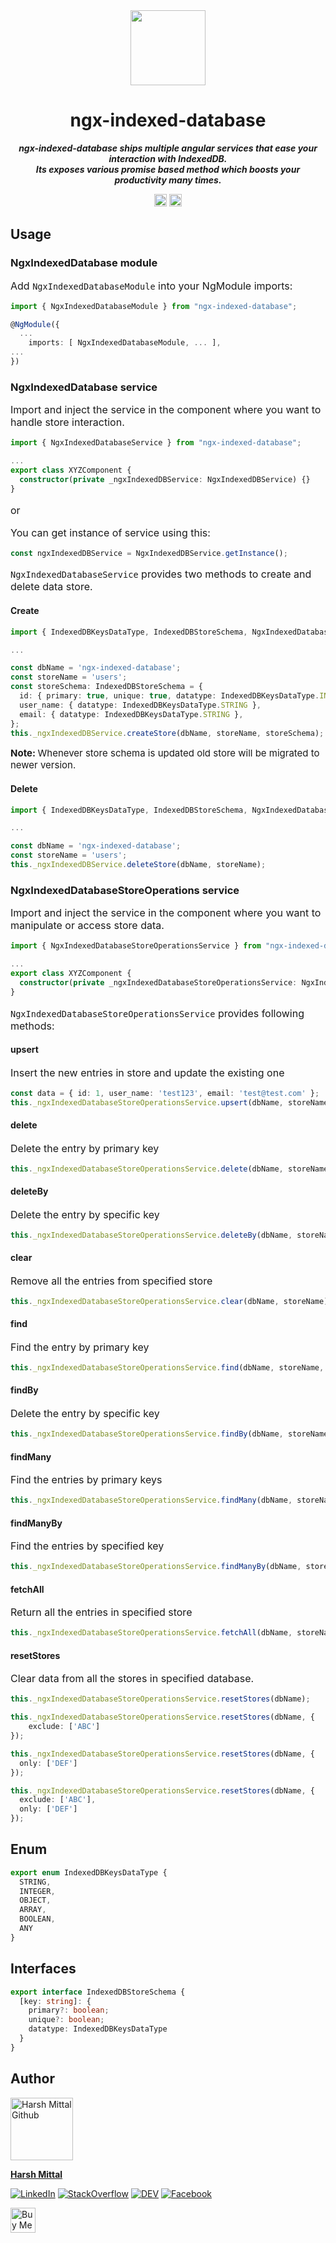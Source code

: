 <div align="center">
    <img src="https://w3c.github.io/IndexedDB/logo-db.svg" width="120"/>
</div>
<h1 align="center">ngx-indexed-database</h1>

<p align="center">
<b><i>
ngx-indexed-database ships multiple angular services that ease your interaction with IndexedDB.
<br>
Its exposes various promise based method which boosts your productivity many times.
</i></b>
</p>
<p align="center">
		<a href="https://www.npmjs.com/package/ngx-indexed-database"><img alt="NPM Version" src="https://img.shields.io/npm/v/ngx-indexed-database.svg" height="20"/></a>
    <a href="https://www.npmjs.com/package/ngx-indexed-database"><img alt="Total downloads" src="https://img.shields.io/npm/dt/ngx-indexed-database.svg" height="20"/></a>
</p>

## Usage

### NgxIndexedDatabase module
<p style="font-size: 16px">Add <code>NgxIndexedDatabaseModule</code> into your NgModule imports:</p>

```ts
import { NgxIndexedDatabaseModule } from "ngx-indexed-database";

@NgModule({
  ...
    imports: [ NgxIndexedDatabaseModule, ... ],
...
})
```

### NgxIndexedDatabase service
<p style="font-size: 16px">Import and inject the service in the component where you want to handle store interaction.</p>

```ts
import { NgxIndexedDatabaseService } from "ngx-indexed-database";

...
export class XYZComponent {
  constructor(private _ngxIndexedDBService: NgxIndexedDBService) {}
}
```
<p style="font-size: 16px">or</p>
<p style="font-size: 16px">You can get instance of service using this:</p>

```ts
const ngxIndexedDBService = NgxIndexedDBService.getInstance();
```

<p style="font-size: 16px"><code>NgxIndexedDatabaseService</code> provides two methods to create and delete data store.</p>

#### Create
```ts
import { IndexedDBKeysDataType, IndexedDBStoreSchema, NgxIndexedDatabaseService } from "ngx-indexed-database";

...

const dbName = 'ngx-indexed-database';
const storeName = 'users';
const storeSchema: IndexedDBStoreSchema = {
  id: { primary: true, unique: true, datatype: IndexedDBKeysDataType.INTEGER },
  user_name: { datatype: IndexedDBKeysDataType.STRING },
  email: { datatype: IndexedDBKeysDataType.STRING },
};
this._ngxIndexedDBService.createStore(dbName, storeName, storeSchema);
```

<p style="font-size: 15px"><strong>Note: </strong>Whenever store schema is updated old store will be migrated to newer version.</p>

#### Delete
```ts
import { IndexedDBKeysDataType, IndexedDBStoreSchema, NgxIndexedDatabaseService } from "ngx-indexed-database";

...

const dbName = 'ngx-indexed-database';
const storeName = 'users';
this._ngxIndexedDBService.deleteStore(dbName, storeName);
```

### NgxIndexedDatabaseStoreOperations service
<p style="font-size: 16px">Import and inject the service in the component where you want to manipulate or access store data.</p>

```ts
import { NgxIndexedDatabaseStoreOperationsService } from "ngx-indexed-database";

...
export class XYZComponent {
  constructor(private _ngxIndexedDatabaseStoreOperationsService: NgxIndexedDatabaseStoreOperationsService) {}
}
```
<p style="font-size: 16px"><code>NgxIndexedDatabaseStoreOperationsService</code> provides following methods:</p>

#### upsert
<p style="font-size: 16px">Insert the new entries in store and update the existing one</p>

```ts
const data = { id: 1, user_name: 'test123', email: 'test@test.com' }; 
this._ngxIndexedDatabaseStoreOperationsService.upsert(dbName, storeName, data);
```
#### delete
<p style="font-size: 16px">Delete the entry by primary key</p>

```ts
this._ngxIndexedDatabaseStoreOperationsService.delete(dbName, storeName, 1);
```
#### deleteBy
<p style="font-size: 16px">Delete the entry by specific key</p>

```ts
this._ngxIndexedDatabaseStoreOperationsService.deleteBy(dbName, storeName, "user_name", "test123");
```

#### clear
<p style="font-size: 16px">Remove all the entries from specified store</p>

```ts
this._ngxIndexedDatabaseStoreOperationsService.clear(dbName, storeName);
```
#### find
<p style="font-size: 16px">Find the entry by primary key</p>

```ts
this._ngxIndexedDatabaseStoreOperationsService.find(dbName, storeName, 1);
```
#### findBy
<p style="font-size: 16px">Delete the entry by specific key</p>

```ts
this._ngxIndexedDatabaseStoreOperationsService.findBy(dbName, storeName, "user_name", "test123");
```
#### findMany
<p style="font-size: 16px">Find the entries by primary keys</p>

```ts
this._ngxIndexedDatabaseStoreOperationsService.findMany(dbName, storeName, [1, 2, 3]);
```

#### findManyBy
<p style="font-size: 16px">Find the entries by specified key</p>

```ts
this._ngxIndexedDatabaseStoreOperationsService.findManyBy(dbName, storeName, 'user_name', ['test123', 'test456']);
```
#### fetchAll
<p style="font-size: 16px">Return all the entries in specified store</p>

```ts
this._ngxIndexedDatabaseStoreOperationsService.fetchAll(dbName, storeName);
```

#### resetStores
<p style="font-size: 16px">Clear data from all the stores in specified database.</p>

```ts
this._ngxIndexedDatabaseStoreOperationsService.resetStores(dbName);

this._ngxIndexedDatabaseStoreOperationsService.resetStores(dbName, {
    exclude: ['ABC']
});

this._ngxIndexedDatabaseStoreOperationsService.resetStores(dbName, {
  only: ['DEF']
});

this._ngxIndexedDatabaseStoreOperationsService.resetStores(dbName, {
  exclude: ['ABC'],
  only: ['DEF']
});
```

## Enum

```ts
export enum IndexedDBKeysDataType {
  STRING,
  INTEGER,
  OBJECT,
  ARRAY,
  BOOLEAN,
  ANY
}
```

## Interfaces

```ts
export interface IndexedDBStoreSchema {
  [key: string]: {
    primary?: boolean;
    unique?: boolean;
    datatype: IndexedDBKeysDataType
  }
}
```

## Author

<img src="https://avatars.githubusercontent.com/u/53868138?s=400&u=af1bb288033e40fde4f68cfc6ed4b10f7a696316&v=4" alt="Harsh Mittal Github" width="100"/>

**[Harsh Mittal](https://github.com/harsh863/)**

[![LinkedIn](https://img.shields.io/badge/LinkedIn-%230077B5.svg?logo=linkedin&logoColor=white)](https://www.linkedin.com/in/harsh863/)
[![StackOverflow](https://img.shields.io/badge/Stack_Overflow-FE7A16?logo=stack-overflow&logoColor=white)](https://stackoverflow.com/users/12774193/harsh-mittal)
[![DEV](https://img.shields.io/badge/DEV-%23000000.svg?logo=dev.to&logoColor=white)](https://dev.to/harsh863)
[![Facebook](https://img.shields.io/badge/Facebook-%231877F2.svg?logo=facebook&logoColor=white)](https://www.facebook.com/harsh863)

<a href="https://www.buymeacoffee.com/harsh863" target="_blank"><img src="https://cdn.buymeacoffee.com/buttons/v2/default-yellow.png" alt="Buy Me A Coffee" height="40"></a>

